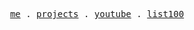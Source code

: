 <p align="center">
  <samp>
    <a href="https://florianwoelki.com/">me</a> .
    <a href="https://florianwoelki.com/projects">projects</a> .
    <a href="https://www.youtube.com/channel/UC18qytfIhR9cNEjUcgGLl3A">youtube</a> .
    <a href="https://www.florianwoelki.com/list100">list100</a>
  </samp>
</p>
